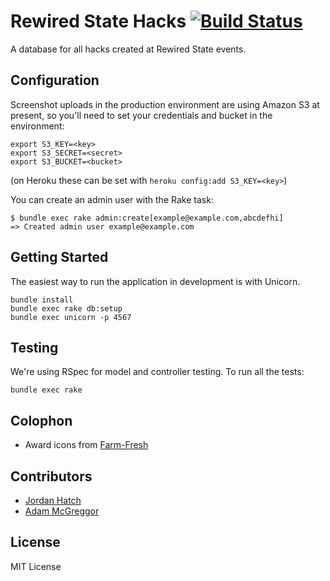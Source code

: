 # Rewired State Hacks [![Build Status](https://travis-ci.org/rewiredstate/hacks.png?branch=master)](https://travis-ci.org/rewiredstate/hacks)

A database for all hacks created at Rewired State events.

## Configuration

Screenshot uploads in the production environment are using Amazon S3 at present, so you'll need to set your credentials and bucket in the environment:

    export S3_KEY=<key>
    export S3_SECRET=<secret>
    export S3_BUCKET=<bucket>

(on Heroku these can be set with `heroku config:add S3_KEY=<key>`)

You can create an admin user with the Rake task:

    $ bundle exec rake admin:create[example@example.com,abcdefhi]
    => Created admin user example@example.com

## Getting Started

The easiest way to run the application in development is with Unicorn.

    bundle install
    bundle exec rake db:setup
    bundle exec unicorn -p 4567

## Testing

We're using RSpec for model and controller testing. To run all the tests:

    bundle exec rake

## Colophon

* Award icons from [Farm-Fresh](http://www.fatcow.com/free-icons)

## Contributors

* [Jordan Hatch](http://jordanh.net/)
* [Adam McGreggor](http://blog.amyl.org.uk/)

## License

MIT License
